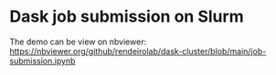 # Dask job submission on Slurm

The demo can be view on nbviewer:
https://nbviewer.org/github/rendeirolab/dask-cluster/blob/main/job-submission.ipynb
